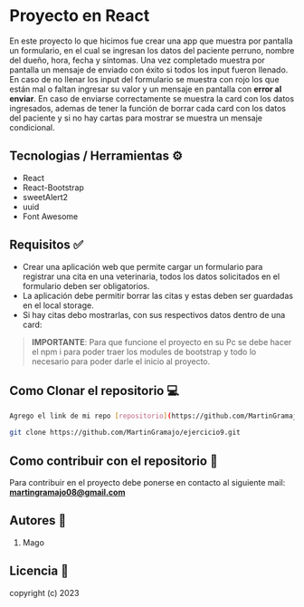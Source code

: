 # Proyecto en React

En este proyecto lo que hicimos fue crear una app que muestra por pantalla un formulario, en el cual se ingresan los datos del paciente perruno, nombre del dueño, hora, fecha y síntomas. Una vez completado muestra por pantalla un mensaje de enviado con éxito si todos los input fueron llenado. En caso de no llenar los input del formulario se muestra con rojo los que están mal o faltan ingresar su valor y un mensaje en pantalla con **error al enviar**.
En caso de enviarse correctamente se muestra la card con los datos ingresados, ademas de tener la función de borrar cada card con los datos del paciente y si no hay cartas para mostrar se muestra un mensaje condicional.

## Tecnologias / Herramientas ⚙

- React
- React-Bootstrap
- sweetAlert2
- uuid
- Font Awesome

## Requisitos ✅

- Crear una aplicación web que permite cargar un formulario para registrar una cita en una veterinaria, todos los datos solicitados en el formulario deben ser obligatorios.
- La aplicación debe permitir borrar las citas y estas deben ser guardadas en el local storage.
- Si hay citas debo mostrarlas, con sus respectivos datos dentro de una card:

> **IMPORTANTE**: Para que funcione el proyecto en su Pc se debe hacer el npm i para poder traer los modules de bootstrap y todo lo necesario para poder darle el inicio al proyecto.

## Como Clonar el repositorio 💻

```bash
Agrego el link de mi repo [repositorio](https://github.com/MartinGramajo/ejercicio9.git)

git clone https://github.com/MartinGramajo/ejercicio9.git
```

## Como contribuir con el repositorio 🤝

Para contribuir en el proyecto debe ponerse en contacto al siguiente mail: **martingramajo08@gmail.com**

## Autores 🤺

1. Mago

## Licencia 📃

copyright (c) 2023
